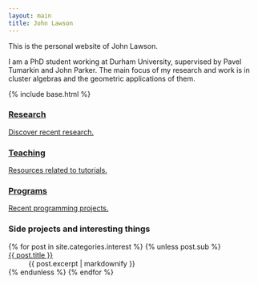 ```yaml
---
layout: main
title: John Lawson
---
```


This is the personal website of John Lawson.

I am a PhD student working at Durham University, supervised by Pavel Tumarkin 
and John Parker. The main focus of my research and work is in cluster algebras 
and the geometric applications of them.

{% include base.html %}
<div class="row triple-col">
<div class="col-sm-4">
  <a class="thumbnail" href="{{ base }}/research">
  <i class="fa fa-flask fa-4x"></i>
  <h3>Research</h3>
  <p>Discover recent research.</p>
  </a>
</div>
<div class="col-sm-4">
  <a class="thumbnail" href="{{ base }}/teaching">
  <i class="fa fa-university fa-4x"></i>
  <h3>Teaching</h3>
  <p>Resources related to tutorials.</p>
  </a>
</div>
<div class="col-sm-4">
  <a class="thumbnail" href="{{ base }}/programming">
  <i class="fa fa-code fa-4x"></i>
  <h3>Programs</h3>
  <p>Recent programming projects.</p>
  </a>
</div>
</div>

### Side projects and interesting things
<dl id="side-projects">
  {% for post in site.categories.interest %}
    {% unless post.sub %}
        <dt><a href="{{ post.url }}">{{ post.title }}</a></dt>
				<dd>{{ post.excerpt | markdownify }}</dd>
    {% endunless %}
  {% endfor %}
</dl>

